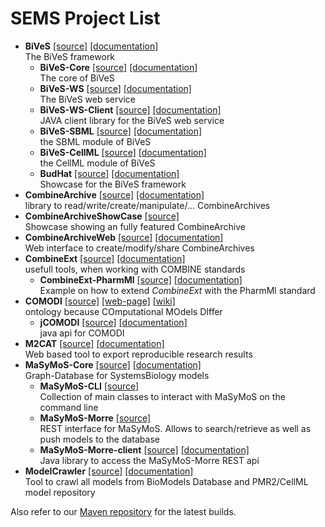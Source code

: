 SEMS Project List
=================

* **BiVeS** [[source]](https://github.com/SemsProject/BiVeS) [[documentation]](https://semsproject.github.io/BiVeS/)
  <br />The BiVeS framework
  * **BiVeS-Core** [[source]](https://github.com/SemsProject/BiVeS-Core) [[documentation]](https://semsproject.github.io./BiVeS-Core/)
    <br />The core of BiVeS
  * **BiVeS-WS** [[source]](https://github.com/SemsProject/BiVeS-WS) [[documentation]](https://semsproject.github.io./BiVeS-WS/)
    <br />The BiVeS web service
  * **BiVeS-WS-Client** [[source]](https://github.com/SemsProject/BiVeS-WS-Client) [[documentation]](https://semsproject.github.io./BiVeS-WS-Client)
    <br />JAVA client library for the BiVeS web service
  * **BiVeS-SBML** [[source]](https://github.com/SemsProject/BiVeS-SBML) [[documentation]](https://semsproject.github.io./BiVeS-SBML/)
    <br />the SBML module of BiVeS
  * **BiVeS-CellML** [[source]](https://github.com/SemsProject/BiVeS-CellML) [[documentation]](https://semsproject.github.io./BiVeS-CellML)
    <br />the CellML module of BiVeS
  * **BudHat** [[source]](https://github.com/SemsProject/BudHat) [[documentation]](https://semsproject.github.io./BudHat)
    <br />Showcase for the BiVeS framework
* **CombineArchive** [[source]](https://github.com/SemsProject/CombineArchive) [[documentation]](https://semsproject.github.io/CombineArchive/)
  <br />library to read/write/create/manipulate/... CombineArchives
* **CombineArchiveShowCase** [[source]](https://github.com/SemsProject/CombineArchiveShowCase)
  <br />Showcase showing an fully featured CombineArchive
* **CombineArchiveWeb** [[source]](https://github.com/SemsProject/CombineArchiveWeb) [[documentation]](https://semsproject.github.io/CombineArchiveWeb/)
  <br />Web interface to create/modify/share CombineArchives
* **CombineExt** [[source]](https://github.com/SemsProject/CombineExt) [[documentation]](https://semsproject.github.io/CombineExt/)
  <br />usefull tools, when working with COMBINE standards
  * **CombineExt-PharmMl**  [[source]](https://github.com/SemsProject/CombineExt-PharmMl) [[documentation]](https://semsproject.github.io/CombineExt-PharmMl/)
    <br />Example on how to extend *CombineExt* with the PharmMl standard
* **COMODI** [[source]](https://github.com/SemsProject/COMODI) [[web-page]](http://purl.uni-rostock.de/comodi/comodi) [[wiki]](https://github.com/SemsProject/COMODI/wiki)
  <br />ontology because COmputational MOdels DIffer
  * **jCOMODI** [[source]](https://github.com/SemsProject/jCOMODI) [[documentation]](https://semsproject.github.io./jCOMODI)
    <br />java api for COMODI
* **M2CAT** [[source]](https://github.com/SemsProject/M2CAT) [[documentation]](https://semsproject.github.io./M2CAT)
  <br />Web based tool to export reproducible research results
* **MaSyMoS-Core** [[source]](https://github.com/SemsProject/masymos-core) [[documentation]](https://semsproject.github.io./masymos-core)
  <br />Graph-Database for SystemsBiology models
  * **MaSyMoS-CLI** [[source]](https://github.com/SemsProject/masymos-cli)
    <br />Collection of main classes to interact with MaSyMoS on the command line
  * **MaSyMoS-Morre** [[source]](https://github.com/SemsProject/masymos-morre)
    <br />REST interface for MaSyMoS. Allows to search/retrieve as well as push models to the database
  * **MaSyMoS-Morre-client** [[source]](https://github.com/SemsProject/MaSyMoS-Morre-client) [[documentation]](https://semsproject.github.io./MaSyMoS-Morre-client)
    <br />Java library to access the MaSyMoS-Morre REST api
* **ModelCrawler** [[source]](https://github.com/SemsProject/ModelCrawler) [[documentation]](https://semsproject.github.io./ModelCrawler)
  <br />Tool to crawl all models from BioModels Database and PMR2/CellML model repository

Also refer to our [Maven repository](https://github.com/SemsProject/maven-repository) for the latest builds.
